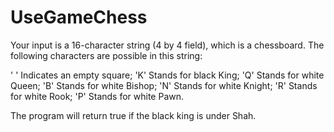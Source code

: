 # UseGameChess

Your input is a 16-character string (4 by 4 field), which is a chessboard. The following characters are possible in this string: 

' '  Indicates an empty square;
'K'  Stands for black King;
'Q'  Stands for white Queen;
'B'  Stands for white Bishop;
'N'  Stands for white Knight;
'R'  Stands for white Rook;
'P'  Stands for white Pawn. 

The program will return true if the black king is under Shah.
